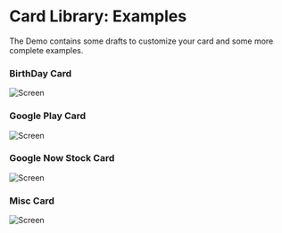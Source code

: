 # Card Library: Examples

The Demo contains some drafts to customize your card and some more complete examples.

### BirthDay Card

![Screen](https://github.com/gabrielemariotti/cardslib/raw/master/CardsDemo/images/demo/birthday.png)

### Google Play Card

![Screen](https://github.com/gabrielemariotti/cardslib/raw/master/CardsDemo/images/demo/gplay.png)

### Google Now Stock Card

![Screen](https://github.com/gabrielemariotti/cardslib/raw/master/CardsDemo/images/demo/gnow.png)

### Misc Card

![Screen](https://github.com/gabrielemariotti/cardslib/raw/master/CardsDemo/images/demo/misc.png)


